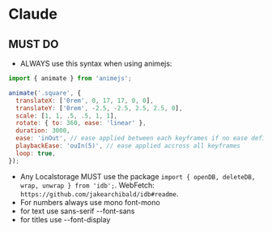 # Claude


## MUST DO
- ALWAYS use this syntax when using animejs:
```js
import { animate } from 'animejs';

animate('.square', {
  translateX: ['0rem', 0, 17, 17, 0, 0],
  translateY: ['0rem', -2.5, -2.5, 2.5, 2.5, 0],
  scale: [1, 1, .5, .5, 1, 1],
  rotate: { to: 360, ease: 'linear' },
  duration: 3000,
  ease: 'inOut', // ease applied between each keyframes if no ease defined
  playbackEase: 'ouIn(5)', // ease applied accross all keyframes
  loop: true,
});
```
- Any Localstorage MUST use the package `import { openDB, deleteDB, wrap, unwrap } from 'idb';`. WebFetch: `https://github.com/jakearchibald/idb#readme`.
- For numbers always use mono font-mono
- for text use sans-serif --font-sans
- for titles use --font-display
